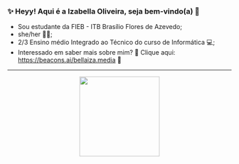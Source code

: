 ### ✨ Heyy! Aqui é a Izabella Oliveira, seja bem-vindo(a) 🍷
- Sou estudante da FIEB - ITB Brasílio Flores de Azevedo;
- she/her 💃🏽;
- 2/3 Ensino médio Integrado ao Técnico do curso de Informática 💻;
- Interessado em saber mais sobre mim? 👀 Clique aqui: https://beacons.ai/bellaiza.media 📌

<hr>
<div align="center">
  <a href="https://github.com/belloliveira">
  <img height="180em" src="https://github-readme-stats.vercel.app/api?username=belloliveira&show_icons=true&theme=radical&include_all_commits=true&count_private=true"/>
</div>
